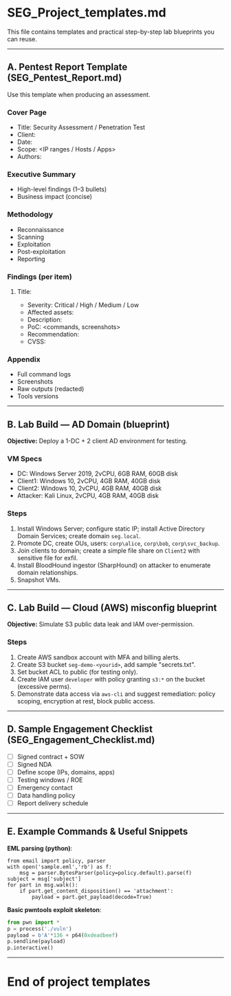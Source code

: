 
# SEG_Project_templates.md

This file contains templates and practical step-by-step lab blueprints you can reuse.

---

## A. Pentest Report Template (SEG_Pentest_Report.md)
Use this template when producing an assessment.

### Cover Page
- Title: Security Assessment / Penetration Test
- Client: <Client-Name>
- Date: <Date>
- Scope: <IP ranges / Hosts / Apps>
- Authors: <Your Name>

### Executive Summary
- High-level findings (1–3 bullets)
- Business impact (concise)

### Methodology
- Reconnaissance
- Scanning
- Exploitation
- Post-exploitation
- Reporting

### Findings (per item)
1. Title: <Finding title>
   - Severity: Critical / High / Medium / Low
   - Affected assets: <list>
   - Description: <technical explanation>
   - PoC: <commands, screenshots>
   - Recommendation: <fix steps>
   - CVSS: <score if computed>

### Appendix
- Full command logs
- Screenshots
- Raw outputs (redacted)
- Tools versions

---

## B. Lab Build — AD Domain (blueprint)
**Objective:** Deploy a 1-DC + 2 client AD environment for testing.

### VM Specs
- DC: Windows Server 2019, 2vCPU, 6GB RAM, 60GB disk
- Client1: Windows 10, 2vCPU, 4GB RAM, 40GB disk
- Client2: Windows 10, 2vCPU, 4GB RAM, 40GB disk
- Attacker: Kali Linux, 2vCPU, 4GB RAM, 40GB disk

### Steps
1. Install Windows Server; configure static IP; install Active Directory Domain Services; create domain `seg.local`.
2. Promote DC, create OUs, users: `corp\alice`, `corp\bob`, `corp\svc_backup`.
3. Join clients to domain; create a simple file share on `Client2` with sensitive file for exfil.
4. Install BloodHound ingestor (SharpHound) on attacker to enumerate domain relationships.
5. Snapshot VMs.

---

## C. Lab Build — Cloud (AWS) misconfig blueprint
**Objective:** Simulate S3 public data leak and IAM over-permission.

### Steps
1. Create AWS sandbox account with MFA and billing alerts.
2. Create S3 bucket `seg-demo-<yourid>`, add sample "secrets.txt".
3. Set bucket ACL to public (for testing only).
4. Create IAM user `developer` with policy granting `s3:*` on the bucket (excessive perms).
5. Demonstrate data access via `aws-cli` and suggest remediation: policy scoping, encryption at rest, block public access.

---

## D. Sample Engagement Checklist (SEG_Engagement_Checklist.md)
- [ ] Signed contract + SOW
- [ ] Signed NDA
- [ ] Define scope (IPs, domains, apps)
- [ ] Testing windows / ROE
- [ ] Emergency contact
- [ ] Data handling policy
- [ ] Report delivery schedule

---

## E. Example Commands & Useful Snippets
**EML parsing (python)**:
```
from email import policy, parser
with open('sample.eml','rb') as f:
    msg = parser.BytesParser(policy=policy.default).parse(f)
subject = msg['subject']
for part in msg.walk():
    if part.get_content_disposition() == 'attachment':
        payload = part.get_payload(decode=True)
```

**Basic pwntools exploit skeleton**:
```python
from pwn import *
p = process('./vuln')
payload = b'A'*136 + p64(0xdeadbeef)
p.sendline(payload)
p.interactive()
```

---

# End of project templates
